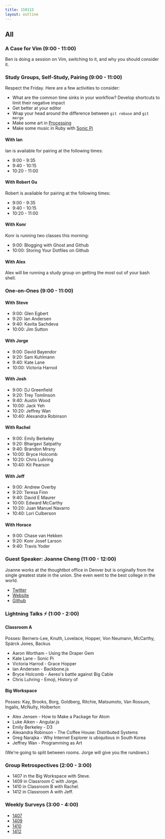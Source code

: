 ```yaml
---
title: 150115
layout: outline
---
```


## All

### A Case for Vim (9:00 - 11:00)

Ben is doing a session on Vim, switching to it, and why you should consider it.

### Study Groups, Self-Study, Pairing (9:00 - 11:00)

Respect the Friday. Here are a few activities to consider:

* What are the common time sinks in your workflow? Develop shortcuts to limit their negative impact
* Get better at your editor
* Wrap your head around the difference between `git rebase` and `git merge`
* Make some art in [Processing](http://processing.org)
* Make some music in Ruby with [Sonic Pi](http://sonic-pi.net/)

#### With Ian

Ian is available for pairing at the following times:

* 9:00 - 9:35
* 9:40 - 10:15
* 10:20 - 11:00

#### With Robert Gu

Robert is available for pairing at the following times:

* 9:00 - 9:35
* 9:40 - 10:15
* 10:20 - 11:00


#### With Konr

Konr is running two classes this morning:

* 9:00: Blogging with Ghost and Github
* 10:00: Storing Your Dotfiles on Github

#### With Alex

Alex will be running a study group on getting the most out of your bash shell.


### One-on-Ones (9:00 - 11:00)

#### With Steve

* 9:00:  Glen Egbert
* 9:20:  Ian Andersen
* 9:40:  Kavita Sachdeva
* 10:00: Jim Sutton

#### With Jorge

* 9:00: David Bayendor
* 9:20: Sam Kuhlmann
* 9:40: Kate Lane
* 10:00: Victoria Harrod

#### With Josh

* 9:00: DJ Greenfield
* 9:20: Trey Tomlinson
* 9:40: Austin Wood
* 10:00: Jack Yeh
* 10:20: Jeffrey Wan
* 10:40:  Alexandra Robinson

#### With Rachel

* 9:00: Emily Berkeley
* 9:20: Bhargavi Satpathy
* 9:40: Brandon Mrsny
* 10:00: Bryce Holcomb
* 10:20: Chris Luhring
* 10:40: Kit Pearson

#### With Jeff

* 9:00: Andrew Overby
* 9:20: Teresa Finn
* 9:40: David E Maurer
* 10:00: Edward McCarthy
* 10:20: Juan Manuel Navarro
* 10:40: Lori Culberson

#### With Horace

* 9:00: Chase van Hekken
* 9:20: Konr Josef Larson
* 9:40: Travis Yoder

### Guest Speaker: Joanne Cheng (11:00 - 12:00)

Joanne works at the thoughtbot office in Denver but is originally from the single greatest state in the union. She even went to the best college in the world.

* [Twitter](https://twitter.com/joannecheng)
* [Website](http://joannecheng.me/)
* [Github](https://github.com/joannecheng)

### Lightning Talks ⚡️ (1:00 - 2:00)

#### Classroom A

Posses: Berners-Lee, Knuth, Lovelace, Hopper, Von Neumann, McCarthy, Spärck Jones, Backus

* Aaron Wortham - Using the Draper Gem
* Kate Lane - Sonic Pi
* Victoria Harrod - Grace Hopper
* Ian Andersen - Backbone.js
* Bryce Holcomb - Aereo's battle against Big Cable
* Chris Luhring - Emoji, History of

#### Big Workspace

Posses: Kay, Brooks, Borg, Goldberg, Ritchie, Matsumoto, Van Rossum, Ingalis, McNulty, Holberton

* Alex Jensen - How to Make a Package for Atom
* Luke Aiken - Angular.js
* Emily Berkeley - D3
* Alexandra Robinson - The Coffee House: Distributed Systems
* Greg Narajka - Why Internet Explorer is ubiquitous in South Korea
* Jeffrey Wan - Programming as Art

(We're going to split between rooms. Jorge will give you the rundown.)

### Group Retrospectives (2:00 - 3:00)

* 1407 in the Big Workspace with Steve.
* 1409 in Classroom C with Jorge.
* 1410 in Classroom B with Rachel.
* 1412 in Classroom A with Jeff.

### Weekly Surveys (3:00 - 4:00)

* [1407](https://docs.google.com/a/casimircreative.com/forms/d/1kJuLyKKNMQJAQKlqgCP0b2YwnWsu9qbVxinXwO7T-6o/viewform)
* [1409](https://docs.google.com/a/casimircreative.com/forms/d/1d2OEVqypiMBbcPzVmGnanV8t25lRvnebcNAXxwUZoG0/viewform)
* [1410](https://docs.google.com/a/casimircreative.com/forms/d/1-wp8KkLOVbAljaIAkKTru0-n3bpbbp90okhDhaWFe-M/viewform)
* [1412](https://docs.google.com/a/casimircreative.com/forms/d/1BC5UyF531NbwwXeScvipIBnC5BXOeUl7l1Tyw4PmmR4/viewform)
